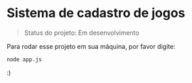 # Sistema de cadastro de jogos

> Status do projeto: Em desenvolvimento

Para rodar esse projeto em sua máquina, por favor digite:
```
node app.js
```
:)